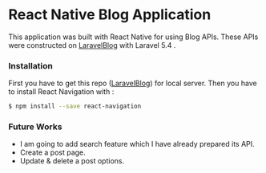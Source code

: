 # React Native Blog Application
This application was built with React Native for using Blog APIs.
These APIs were constructed on [LaravelBlog](https://github.com/musaberatbahadir/laravelBlog) with Laravel 5.4 .

### Installation
First you have to get this repo ([LaravelBlog](https://github.com/musaberatbahadir/laravelBlog)) for local server.
Then you have to install React Navigation with :
```sh
$ npm install --save react-navigation
```

### Future Works
- I am going to add search feature which I have already prepared its API.
- Create a post page.
- Update & delete a post options.